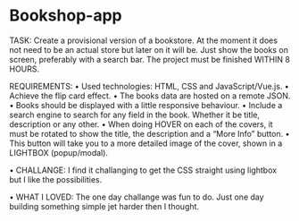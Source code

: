 # Bookshop-app

TASK: Create a provisional version of a bookstore. At the moment it does not need to be an actual store but later on it will be. 
Just show the books on screen, preferably with a search bar.
The project must be finished WITHIN 8 HOURS.

REQUIREMENTS:
• Used technologies: HTML, CSS and JavaScript/Vue.js.
• Achieve the flip card effect.
• The books data are hosted on a remote JSON.
• Books should be displayed with a little responsive behaviour.
• Include a search engine to search for any field in the book. Whether it be title, description or any other.
• When doing HOVER on each of the covers, it must be rotated to show the title, the description and a “More Info” button.
• This button will take you to a more detailed image of the cover, shown in a LIGHTBOX (popup/modal).

• CHALLANGE: I find it challanging to get the CSS straight using lightbox but I like the possibilities.

• WHAT I LOVED: The one day challange was fun to do. Just one day building something simple jet harder then I thought. 
